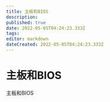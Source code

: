 ```yaml
---
title: 主板和BIOS
description: 
published: true
date: 2022-05-05T04:24:23.333Z
tags: 
editor: markdown
dateCreated: 2022-05-05T04:24:23.333Z
---
```


# 主板和BIOS
主板和BIOS